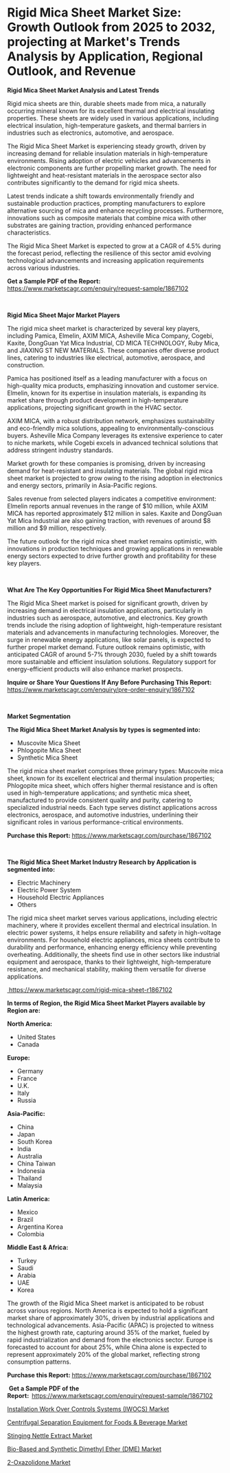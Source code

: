 <p><h1>Rigid Mica Sheet Market Size: Growth Outlook from 2025 to 2032, projecting at Market's Trends Analysis by Application, Regional Outlook, and Revenue</h1></p><p><strong>Rigid Mica Sheet Market Analysis and Latest Trends</strong></p>
<p><p>Rigid mica sheets are thin, durable sheets made from mica, a naturally occurring mineral known for its excellent thermal and electrical insulating properties. These sheets are widely used in various applications, including electrical insulation, high-temperature gaskets, and thermal barriers in industries such as electronics, automotive, and aerospace.</p><p>The Rigid Mica Sheet Market is experiencing steady growth, driven by increasing demand for reliable insulation materials in high-temperature environments. Rising adoption of electric vehicles and advancements in electronic components are further propelling market growth. The need for lightweight and heat-resistant materials in the aerospace sector also contributes significantly to the demand for rigid mica sheets.</p><p>Latest trends indicate a shift towards environmentally friendly and sustainable production practices, prompting manufacturers to explore alternative sourcing of mica and enhance recycling processes. Furthermore, innovations such as composite materials that combine mica with other substrates are gaining traction, providing enhanced performance characteristics.</p><p>The Rigid Mica Sheet Market is expected to grow at a CAGR of 4.5% during the forecast period, reflecting the resilience of this sector amid evolving technological advancements and increasing application requirements across various industries.</p></p>
<p><strong>Get a Sample PDF of the Report:&nbsp;</strong> <a href="https://www.marketscagr.com/enquiry/request-sample/1867102?utm_campaign=2265&utm_medium=2&utm_source=Github&utm_content=ia&utm_term=31012025&utm_id=rigid-mica-sheet">https://www.marketscagr.com/enquiry/request-sample/1867102</a></p>
<p>&nbsp;</p>
<p><strong>Rigid Mica Sheet Major Market Players</strong></p>
<p><p>The rigid mica sheet market is characterized by several key players, including Pamica, Elmelin, AXIM MICA, Asheville Mica Company, Cogebi, Kaxite, DongGuan Yat Mica Industrial, CD MICA TECHNOLOGY, Ruby Mica, and JIAXING ST NEW MATERIALS. These companies offer diverse product lines, catering to industries like electrical, automotive, aerospace, and construction.</p><p>Pamica has positioned itself as a leading manufacturer with a focus on high-quality mica products, emphasizing innovation and customer service. Elmelin, known for its expertise in insulation materials, is expanding its market share through product development in high-temperature applications, projecting significant growth in the HVAC sector.</p><p>AXIM MICA, with a robust distribution network, emphasizes sustainability and eco-friendly mica solutions, appealing to environmentally-conscious buyers. Asheville Mica Company leverages its extensive experience to cater to niche markets, while Cogebi excels in advanced technical solutions that address stringent industry standards.</p><p>Market growth for these companies is promising, driven by increasing demand for heat-resistant and insulating materials. The global rigid mica sheet market is projected to grow owing to the rising adoption in electronics and energy sectors, primarily in Asia-Pacific regions. </p><p>Sales revenue from selected players indicates a competitive environment: Elmelin reports annual revenues in the range of $10 million, while AXIM MICA has reported approximately $12 million in sales. Kaxite and DongGuan Yat Mica Industrial are also gaining traction, with revenues of around $8 million and $9 million, respectively.</p><p>The future outlook for the rigid mica sheet market remains optimistic, with innovations in production techniques and growing applications in renewable energy sectors expected to drive further growth and profitability for these key players.</p></p>
<p>&nbsp;</p>
<p><strong>What Are The Key Opportunities For Rigid Mica Sheet Manufacturers?</strong></p>
<p><p>The Rigid Mica Sheet market is poised for significant growth, driven by increasing demand in electrical insulation applications, particularly in industries such as aerospace, automotive, and electronics. Key growth trends include the rising adoption of lightweight, high-temperature resistant materials and advancements in manufacturing technologies. Moreover, the surge in renewable energy applications, like solar panels, is expected to further propel market demand. Future outlook remains optimistic, with anticipated CAGR of around 5-7% through 2030, fueled by a shift towards more sustainable and efficient insulation solutions. Regulatory support for energy-efficient products will also enhance market prospects.</p></p>
<p><strong>Inquire or Share Your Questions If Any Before Purchasing This Report:</strong> <a href="https://www.marketscagr.com/enquiry/pre-order-enquiry/1867102?utm_campaign=2265&utm_medium=2&utm_source=Github&utm_content=ia&utm_term=31012025&utm_id=rigid-mica-sheet">https://www.marketscagr.com/enquiry/pre-order-enquiry/1867102</a></p>
<p>&nbsp;</p>
<p><strong>Market Segmentation</strong></p>
<p><strong>The Rigid Mica Sheet Market Analysis by types is segmented into:</strong></p>
<p><ul><li>Muscovite Mica Sheet</li><li>Phlogopite Mica Sheet</li><li>Synthetic Mica Sheet</li></ul></p>
<p><p>The rigid mica sheet market comprises three primary types: Muscovite mica sheet, known for its excellent electrical and thermal insulation properties; Phlogopite mica sheet, which offers higher thermal resistance and is often used in high-temperature applications; and synthetic mica sheet, manufactured to provide consistent quality and purity, catering to specialized industrial needs. Each type serves distinct applications across electronics, aerospace, and automotive industries, underlining their significant roles in various performance-critical environments.</p></p>
<p><strong>Purchase this Report:&nbsp;</strong><a href="https://www.marketscagr.com/purchase/1867102?utm_campaign=2265&utm_medium=2&utm_source=Github&utm_content=ia&utm_term=31012025&utm_id=rigid-mica-sheet">https://www.marketscagr.com/purchase/1867102</a></p>
<p>&nbsp;</p>
<p><strong>The Rigid Mica Sheet Market Industry Research by Application is segmented into:</strong></p>
<p><ul><li>Electric Machinery</li><li>Electric Power System</li><li>Household Electric Appliances</li><li>Others</li></ul></p>
<p><p>The rigid mica sheet market serves various applications, including electric machinery, where it provides excellent thermal and electrical insulation. In electric power systems, it helps ensure reliability and safety in high-voltage environments. For household electric appliances, mica sheets contribute to durability and performance, enhancing energy efficiency while preventing overheating. Additionally, the sheets find use in other sectors like industrial equipment and aerospace, thanks to their lightweight, high-temperature resistance, and mechanical stability, making them versatile for diverse applications.</p></p>
<p><a href="https://www.marketscagr.com/rigid-mica-sheet-r1867102?utm_campaign=2265&utm_medium=2&utm_source=Github&utm_content=ia&utm_term=31012025&utm_id=rigid-mica-sheet">&nbsp;https://www.marketscagr.com/rigid-mica-sheet-r1867102</a></p>
<p><strong>In terms of Region, the Rigid Mica Sheet Market Players available by Region are:</strong></p>
<p>
    <p> <strong> North America: </strong>
        <ul>
            <li>United States</li>
            <li>Canada</li>
        </ul>
        </p> 
    <p> <strong> Europe: </strong>
        <ul>
            <li>Germany</li>
            <li>France</li>
            <li>U.K.</li>
            <li>Italy</li>
            <li>Russia</li>
        </ul>
        </p> 
    <p> <strong> Asia-Pacific: </strong>
        <ul>
            <li>China</li>
            <li>Japan</li>
            <li>South Korea</li>
            <li>India</li>
            <li>Australia</li>
            <li>China Taiwan</li>
            <li>Indonesia</li>
            <li>Thailand</li>
            <li>Malaysia</li>
        </ul>
        </p> 
    <p> <strong> Latin America: </strong>
        <ul>
            <li>Mexico</li>
            <li>Brazil</li>
            <li>Argentina Korea</li>
            <li>Colombia</li>
        </ul>
        </p> 
    <p> <strong> Middle East & Africa: </strong>
        <ul>
            <li>Turkey</li>
            <li>Saudi</li>
            <li>Arabia</li>
            <li>UAE</li>
            <li>Korea</li>
        </ul>
    </p>
    </p>
<p><p>The growth of the Rigid Mica Sheet market is anticipated to be robust across various regions. North America is expected to hold a significant market share of approximately 30%, driven by industrial applications and technological advancements. Asia-Pacific (APAC) is projected to witness the highest growth rate, capturing around 35% of the market, fueled by rapid industrialization and demand from the electronics sector. Europe is forecasted to account for about 25%, while China alone is expected to represent approximately 20% of the global market, reflecting strong consumption patterns.</p></p>
<p><strong>Purchase this Report: </strong><a href="https://www.marketscagr.com/purchase/1867102?utm_campaign=2265&utm_medium=2&utm_source=Github&utm_content=ia&utm_term=31012025&utm_id=rigid-mica-sheet">https://www.marketscagr.com/purchase/1867102</a></p>
<p>&nbsp;<strong>Get a Sample PDF of the Report:&nbsp;&nbsp;</strong><a href="https://www.marketscagr.com/enquiry/request-sample/1867102?utm_campaign=2265&utm_medium=2&utm_source=Github&utm_content=ia&utm_term=31012025&utm_id=rigid-mica-sheet">https://www.marketscagr.com/enquiry/request-sample/1867102</a></p>
<p><strong></strong></p>
<p><p><a href="https://www.linkedin.com/pulse/forecasting-future-installation-work-over-controls-systems-iwocs-6skvc?utm_campaign=2265&utm_medium=2&utm_source=Github&utm_content=ia&utm_term=31012025&utm_id=rigid-mica-sheet">Installation Work Over Controls Systems (IWOCS) Market</a></p><p><a href="https://www.linkedin.com/pulse/centrifugal-separation-equipment-foods-beverage-industry-report-ayh4c?utm_campaign=2265&utm_medium=2&utm_source=Github&utm_content=ia&utm_term=31012025&utm_id=rigid-mica-sheet">Centrifugal Separation Equipment for Foods & Beverage Market</a></p><p><a href="https://github.com/krinerstormy331/Market-Research-Report-List-1/blob/main/stinging-nettle-extract-market.md?utm_campaign=2265&utm_medium=2&utm_source=Github&utm_content=ia&utm_term=31012025&utm_id=rigid-mica-sheet">Stinging Nettle Extract Market</a></p><p><a href="https://www.linkedin.com/pulse/market-dynamics-bio-based-synthetic-dimethyl-ether-dme-yhfme?utm_campaign=2265&utm_medium=2&utm_source=Github&utm_content=ia&utm_term=31012025&utm_id=rigid-mica-sheet">Bio-Based and Synthetic Dimethyl Ether (DME) Market</a></p><p><a href="https://www.linkedin.com/pulse/2-oxazolidone-market-growth-outlook-2025-2032-in-depth-analysis-fg6bc?utm_campaign=2265&utm_medium=2&utm_source=Github&utm_content=ia&utm_term=31012025&utm_id=rigid-mica-sheet">2-Oxazolidone Market</a></p></p>